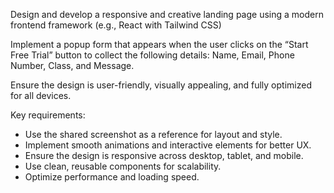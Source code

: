 Design and develop a responsive and creative landing page using a modern frontend framework (e.g., React with Tailwind CSS)


Implement a popup form that appears when the user clicks on the “Start Free Trial” button to collect the following details: Name, Email, Phone Number, Class, and Message.

Ensure the design is user-friendly, visually appealing, and fully optimized for all devices.


Key requirements:
- Use the shared screenshot as a reference for layout and style.
- Implement smooth animations and interactive elements for better UX.
- Ensure the design is responsive across desktop, tablet, and mobile.
- Use clean, reusable components for scalability.
- Optimize performance and loading speed.